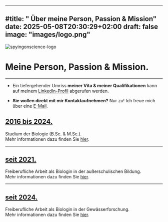 
---
#title: " Über meine Person, Passion & Mission"
date: 2025-05-08T20:30:29+02:00
draft: false
image: "images/logo.png"
---
![spyingonscience-logo](/images/me.png) 

# **Meine Person, Passion & Mission.**
___
* Ein tiefergehender Umriss **meiner Vita & meiner Qualifikationen** kann auf meinem [LinkedIn-Profil](https://www.linkedin.com/in/andrea-koplitz-weissgerber/) abgerufen werden. 

* **Sie wollen direkt mit mir Kontaktaufnehmen?** Nur zu! Ich freue mich über eine [E-Mail](mailto:spyingonscience@posteo.com?subject=Kontaktaufnahme%20über%20die%20Webseite%20spyingonscience.com).
  
## [2016 bis 2024.](/about-studium/)
Studium der Biologie (B.Sc.  &  M.Sc.).  
Mehr informationen dazu finden Sie [hier](/about-studium/).
___
  
## [seit 2021.](/about-since2021/)
Freiberufliche Arbeit als Biologin in der außerschulischen Bildung.  
Mehr informationen dazu finden Sie [hier](/about-since2021/).
___
  
## [seit 2024.  ](/about-since2024/)
Freiberufliche Arbeit als Biologin in der Gewässerforschung.  
Mehr informationen dazu finden Sie [hier](/about-since2024/). 
